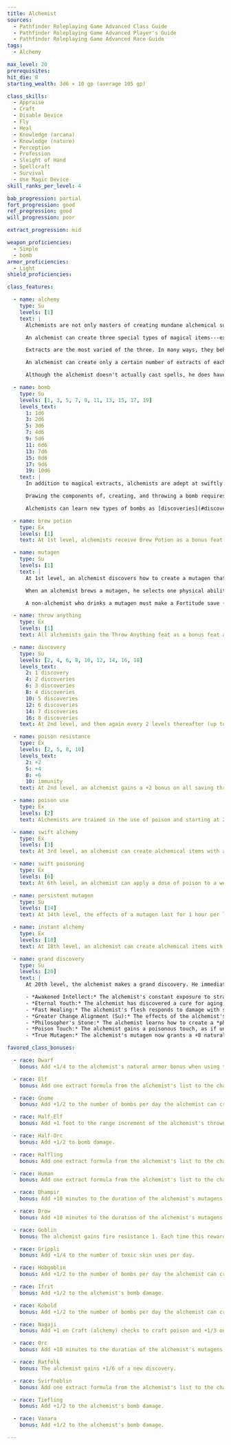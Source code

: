 ```yaml
---
title: Alchemist
sources:
  - Pathfinder Roleplaying Game Advanced Class Guide
  - Pathfinder Roleplaying Game Advanced Player's Guide
  - Pathfinder Roleplaying Game Advanced Race Guide
tags:
  - Alchemy

max_level: 20
prerequisites:
hit_die: 8
starting_wealth: 3d6 × 10 gp (average 105 gp)

class_skills:
  - Appraise
  - Craft
  - Disable Device
  - Fly
  - Heal
  - Knowledge (arcana)
  - Knowledge (nature)
  - Perception
  - Profession
  - Sleight of Hand
  - Spellcraft
  - Survival
  - Use Magic Device
skill_ranks_per_level: 4

bab_progression: partial
fort_progression: good
ref_progression: good
will_progression: poor

extract_progression: mid

weapon_proficiencies:
  - Simple
  - bomb
armor_proficiencies:
  - Light
shield_proficiencies:

class_features:

  - name: alchemy
    type: Su
    levels: [1]
    text: |
      Alchemists are not only masters of creating mundane alchemical substances such as alchemist's fire and smokesticks, but also of fashioning magical potion-like extracts in which they can store spell effects. In effect, an alchemist prepares his spells by mixing ingredients into a number of extracts, and then "casts" his spells by drinking the extract. When an alchemist creates an extract or bomb, he infuses the concoction with a tiny fraction of his own magical power---this enables the creation of powerful effects, but also binds the effects to the creator. When using Craft (alchemy) to create an alchemical item, an alchemist gains a competence bonus equal to his class level on the Craft (alchemy) check. In addition, an alchemist can use Craft (alchemy) to identify potions as if using detect magic. He must hold the potion for 1 round to make such a check.

      An alchemist can create three special types of magical items---extracts, bombs, and mutagens are transformative elixirs that the alchemist drinks to enhance his physical abilities---both of these are detailed in their own sections below.

      Extracts are the most varied of the three. In many ways, they behave like spells in potion form, and as such their effects can be dispelled by effects like dispel magic using the alchemist's level as the caster level. Unlike potions, though, extracts can have powerful effects and duplicate spells that a potion normally could not.

      An alchemist can create only a certain number of extracts of each level per day. His base daily allotment of extracts is given on Table: Alchemist. In addition, he receives bonus extracts per day if he has a high Intelligence score, in the same way a wizard receives bonus spells per day. When an alchemist mixes an extract, he infuses the chemicals and reagents in the extract with magic siphoned from his own magical aura. An extract immediately becomes inert if it leaves the alchemist's possession, reactivating as soon as it returns to his keeping---an alchemist cannot normally pass out his extracts for allies to use (but see the “infusion” discovery below). An extract, once created, remains potent for 1 day before becoming inert, so an alchemist must re-prepare his extracts every day. Mixing an extract takes 1 minute of work---most alchemists prepare many extracts at the start of the day or just before going on an adventure, but it's not uncommon for an alchemist to keep some (or even all) of his daily extract slots open so that he can prepare extracts in the field as needed.

      Although the alchemist doesn't actually cast spells, he does have a formulae list that determines what extracts he can create. An alchemist can utilize spell-trigger items if the spell appears on his formulae list, but not spell-completion items (unless he uses Use Magic Device to do so). An extract is “cast” by drinking it, as if imbibing a potion---the effects of an extract exactly duplicate the spell upon which its formula is based, save that the spell always affects only the drinking alchemist. The alchemist uses his level as the caster level to determine any effect based on caster level. Creating extracts consumes raw materials, but the cost of these materials is insignificant---comparable to the valueless material components of most spells. If a spell normally has a costly material component, that component is expended during the consumption of that particular extract. Extracts cannot be made from spells that have focus requirements (alchemist extracts that duplicate divine spells never have a divine focus requirement). An alchemist can prepare an extract of any formula he knows. To learn or use an extract, an alchemist must have an Intelligence score equal to at least 10 + the extract's level. The Difficulty Class for a saving throw against an alchemist's extract is 10 + the extract level + the alchemist's Intelligence modifier. An alchemist may know any number of formulae. He stores his formulae in a special tome called a formula book. He must refer to this book whenever he prepares an extract but not when he consumes it. An alchemist begins play with two 1st level formulae of his choice, plus a number of additional forumlae equal to his Intelligence modifier. At each new alchemist level, he gains one new formula of any level that he can create. An alchemist can also add formulae to his book just like a wizard adds spells to his spellbook, using the same costs and time requirements. An alchemist can study a wizard's spellbook to learn any formula that is equivalent to a spell the spellbook contains. A wizard, however, cannot learn spells from a formula book. An alchemist does not need to decipher arcane writings before copying them.

  - name: bomb
    type: Su
    levels: [1, 3, 5, 7, 9, 11, 13, 15, 17, 19]
    levels_text:
      1: 1d6
      3: 2d6
      5: 3d6
      7: 4d6
      9: 5d6
      11: 6d6
      13: 7d6
      15: 8d6
      17: 9d6
      19: 10d6
    text: |
      In addition to magical extracts, alchemists are adept at swiftly mixing various volatile chemicals and infusing them with their magical reserves to create powerful bombs that they can hurl at their enemies. An alchemist can use a number of bombs each day equal to his class level + his Intelligence modifier. Bombs are unstable, and if not used in the round they are created, they degrade and become inert---their method of creation prevents large volumes of explosive material from being created and stored. In order to create a bomb, the alchemist must use a small vial containing an ounce of liquid catalyst---the alchemist can create this liquid catalyst from small amounts of chemicals from an alchemy lab, and these supplies can be readily refilled in the same manner as a spellcaster's component pouch. Most alchemists create a number of catalyst vials at the start of the day equal to the total number of bombs they can create in that day---once created, a catalyst vial remains usable by the alchemist for years.

      Drawing the components of, creating, and throwing a bomb requires a standard action that provokes an attack of opportunity. Thrown bombs have a range of 20 feet and use the Throw Splash Weapon special attack. Bombs are considered weapons and can be selected using feats such as Point-Blank Shot and Weapon Focus. On a direct hit, an alchemist's bomb inflicts 1d6 points of fire damage + additional damage equal to the alchemist's Intelligence modifier. The damage of an alchemist's bomb increases by 1d6 points at every odd-numbered alchemist level (this bonus damage is not multiplied on a critical hit or by using feats such as Vital Strike). Splash damage from an alchemist bomb is always equal to the bomb's minimum damage (so if the bomb would deal 2d6+4 points of fire damage on a direct hit, its splash damage would be 6 points of fire damage). Those caught in the splash damage can attempt a Reflex save for half damage. The DC of this save is equal to 10 + 1/2 the alchemist's level + the alchemist's Intelligence modifier.

      Alchemists can learn new types of bombs as [discoveries](#discovery) as they level up. An alchemist's bomb, like an extract, becomes inert if used or carried by anyone else.

  - name: brew potion
    type: Ex
    levels: [1]
    text: At 1st level, alchemists receive Brew Potion as a bonus feat. An alchemist can brew potions of any formulae he knows (up to 3rd level), using his alchemist level as his caster level. The spell must be one that can be made into a potion. The alchemist does not need to meet the prerequisites for this feat.

  - name: mutagen
    type: Su
    levels: [1]
    text: |
      At 1st level, an alchemist discovers how to create a mutagen that he can imbibe in order to heighten his physical prowess at the cost of his personality. It takes 1 hour to brew a dose of mutagen, and once brewed, it remains potent until used. An alchemist can only maintain one dose of mutagen at a time---if he brews a second dose, any existing mutagen becomes inert. As with an extract or bomb, a mutagen that is not in an alchemist's possession becomes inert until an alchemist picks it up again.

      When an alchemist brews a mutagen, he selects one physical ability score---either Strength, Dexterity, or Constitution. It's a standard action to drink a mutagen. Upon being imbibed, the mutagen causes the alchemist to grow bulkier and more bestial, granting him a +2 natural armor bonus and a +4 alchemical bonus to the selected ability score for 10 minutes per alchemist level. In addition, while the mutagen is in effect, the alchemist takes a --2 penalty to one of his mental ability scores. If the mutagen enhances his Strength, it applies a penalty to his Intelligence. If it enhances his Dexterity, it applies a penalty to his Wisdom. If it enhances his Constitution, it applies a penalty to his Charisma.

      A non-alchemist who drinks a mutagen must make a Fortitude save (DC 10 + 1/2 the alchemist's level + the alchemist's Intelligence modifier) or become nauseated for 1 hour---a non-alchemist can never gain the benefit of a mutagen, but an alchemist can gain the effects of another alchemist's mutagen if he drinks it. (Although if the other alchemist creates a different mutagen, the effects of the “stolen” mutagen immediately cease.) The effects of a mutagen do not stack. Whenever an alchemist drinks a mutagen, the effects of any previous mutagen immediately end.

  - name: throw anything
    type: Ex
    levels: [1]
    text: All alchemists gain the Throw Anything feat as a bonus feat at 1st level. An alchemist adds his Intelligence modifier to damage done with splash weapons, including the splash damage if any. This bonus damage is already included in the bomb class feature.

  - name: discovery
    type: Su
    levels: [2, 4, 6, 8, 10, 12, 14, 16, 18]
    levels_text:
      2: 1 discovery
      4: 2 discoveries
      6: 3 discoveries
      8: 4 discoveries
      10: 5 discoveries
      12: 6 discoveries
      14: 7 discoveries
      16: 8 discoveries
    text: At 2nd level, and then again every 2 levels thereafter (up to 18th level), an alchemist makes an incredible alchemical discovery. Unless otherwise noted, an alchemist cannot select an individual discovery more than once. Some discoveries can only be made if the alchemist has met certain prerequisites first, such as uncovering other discoveries. Discoveries that modify bombs that are marked with an asterisk (*) do not stack. Only one such discovery can be applied to an individual bomb. The DC of any saving throw called for by a discovery is equal to 10 + 1/2 the alchemist's level + the alchemist's Intelligence modifier.

  - name: poison resistance
    type: Ex
    levels: [2, 5, 8, 10]
    levels_text:
      2: +2
      5: +4
      8: +6
      10: immunity
    text: At 2nd level, an alchemist gains a +2 bonus on all saving throws against poison. This bonus increases to +4 at 5th level, and then again to +6 at 8th level. At 10th level, an alchemist becomes completely immune to poison.

  - name: poison use
    type: Ex
    levels: [2]
    text: Alchemists are trained in the use of poison and starting at 2nd level, cannot accidentally poison themselves when applying poison to a weapon.

  - name: swift alchemy
    type: Ex
    levels: [3]
    text: At 3rd level, an alchemist can create alchemical items with astounding speed. It takes an alchemist half the normal amount of time to create alchemical items, and he can apply poison to a weapon as a move action.

  - name: swift poisoning
    type: Ex
    levels: [6]
    text: At 6th level, an alchemist can apply a dose of poison to a weapon as a swift action.

  - name: persistent mutagen
    type: Su
    levels: [14]
    text: At 14th level, the effects of a mutagen last for 1 hour per level.

  - name: instant alchemy
    type: Ex
    levels: [18]
    text: At 18th level, an alchemist can create alchemical items with almost supernatural speed. He can create any alchemical item as a full-round action if he succeeds at the Craft (alchemy) check and has the appropriate resources at hand to fund the creation. He can apply poison to a weapon as an immediate action.

  - name: grand discovery
    type: Su
    levels: [20]
    text: |
      At 20th level, the alchemist makes a grand discovery. He immediately learns two normal discoveries, but also learns a third discovery chosen from the  list below, representing a truly astounding alchemical breakthrough of significant import. For many alchemists, the promise of one of these grand discoveries is the primary goal of their experiments and hard work.

      - *Awakened Intellect:* The alchemist's constant exposure to strange chemicals has expanded his mind. His Intelligence score permanently increases by 2 points.
      - *Eternal Youth:* The alchemist has discovered a cure for aging, and from this point forward he takes no penalty to his physical ability scores from advanced age. If the alchemist is already taking such penalties, they are removed at this time.
      - *Fast Healing:* The alchemist's flesh responds to damage with shocking speed---he gains fast healing 5.
      - *Greater Change Alignment (Su):* The effects of the alchemist's change alignment infusion become permanent and can only be reversed by a *wish* or *miracle*. A permanent, forced change of alignment may be devastating, and some believe it is little better than zealous slavery or mind control. Others consider a good alignment brought about by any means but purity of heart an affront to freedom. This discovery remains controversial at best. *Prerequisites:* change alignment discovery, infusion discovery.
      - *Philosopher's Stone:* The alchemist learns how to create a *philosopher's stone*, and can do so once per month at no cost. Creating a *philosopher's stone* takes 1 day of work.
      - *Poison Touch:* The alchemist gains a poisonous touch, as if under the effects of a *poison* spell. He can suppress or activate this ability as a free action. The physical appearance of how the alchemist generates and delivers his poisonous touch varies from alchemist to alchemist.
      - *True Mutagen:* The alchemist's mutagen now grants a +8 natural armor bonus and a +8 alchemical bonus to Strength, Dexterity, and Constitution. The alchemist takes a --2 penalty to his Intelligence, Wisdom, and Charisma as long as the mutagen persists.

favored_class_bonuses:

  - race: Dwarf
    bonus: Add +1/4 to the alchemist's natural armor bonus when using the character's mutagen.

  - race: Elf
    bonus: Add one extract formula from the alchemist's list to the character's formulae book. This formula must be at least one level lower than the highest-level formula the alchemist can create.

  - race: Gnome
    bonus: Add +1/2 to the number of bombs per day the alchemist can create.

  - race: Half-Elf
    bonus: Add +1 foot to the range increment of the alchemist's thrown splash weapons (including the alchemist's bombs). This option has no effect unless the alchemist has selected it 5 times (or another increment of 5).

  - race: Half-Orc
    bonus: Add +1/2 to bomb damage.

  - race: Halfling
    bonus: Add one extract formula from the alchemist's list to the character's formulae book. This formula must be at least one level lower than the highest-level formula the alchemist can create.

  - race: Human
    bonus: Add one extract formula from the alchemist's list to the character's formulae book. This formula must be at least one level below the highest formulae level the alchemist can create.

  - race: Dhampir
    bonus: Add +10 minutes to the duration of the alchemist's mutagens.

  - race: Drow
    bonus: Add +10 minutes to the duration of the alchemist's mutagens.

  - race: Goblin
    bonus: The alchemist gains fire resistance 1. Each time this reward is selected, increase fire resistance by +1. This fire resistance does not stack with fire resistance gained from other sources.

  - race: Grippli
    bonus: Add +1/4 to the number of toxic skin uses per day.

  - race: Hobgoblin
    bonus: Add +1/2 to the number of bombs per day the alchemist can create.

  - race: Ifrit
    bonus: Add +1/2 to the alchemist's bomb damage.

  - race: Kobold
    bonus: Add +1/2 to the number of bombs per day the alchemist can create.

  - race: Nagaji
    bonus: Add +1 on Craft (alchemy) checks to craft poison and +1/3 on the DCs of poisons the alchemist creates.

  - race: Orc
    bonus: Add +10 minutes to the duration of the alchemist's mutagens.

  - race: Ratfolk
    bonus: The alchemist gains +1/6 of a new discovery.

  - race: Svirfneblin
    bonus: Add one extract formula from the alchemist's list to the character's formulae book. This formula must be at least one level below the highest formulae level the alchemist can create.

  - race: Tiefling
    bonus: Add +1/2 to the alchemist's bomb damage.

  - race: Vanara
    bonus: Add +1/2 to the alchemist's bomb damage.

---
```

